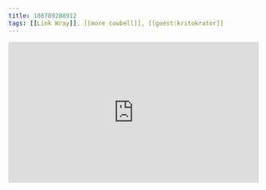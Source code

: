 ```yaml
---
title: 186789288912
tags: [[Link Wray]], [[more cowbell]], [[guest:kritokrator]]
---
```

<iframe allow="accelerometer; autoplay; clipboard-write; encrypted-media; gyroscope; picture-in-picture" allowfullscreen="" frameborder="0" height="281" id="youtube_iframe" src="https://www.youtube.com/embed/nsG4nv_a5-8?feature=oembed&amp;enablejsapi=1&amp;origin=https://safe.txmblr.com&amp;wmode=opaque" width="500"></iframe>